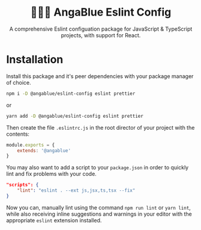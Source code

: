 <div align="center">
    <h1>🧑🏻‍💻 AngaBlue Eslint Config</h1>
    <p>A comprehensive Eslint configuation package for JavaScript & TypeScript projects, with support for React.</p>
    </div>
    
# Installation
Install this package and it's peer dependencies with your package manager of choice.

```sh
npm i -D @angablue/eslint-config eslint prettier
```

or

```sh
yarn add -D @angablue/eslint-config eslint prettier
```

Then create the file `.eslintrc.js` in the root director of your project with the contents:
```js
module.exports = {
    extends: '@angablue'
}
```

You may also want to add a script to your `package.json` in order to quickly lint and fix problems with your code.

```json
"scripts": {
    "lint": "eslint . --ext js,jsx,ts,tsx --fix"
}
```

Now you can, manually lint using the command `npm run lint` or `yarn lint`, while also receiving inline suggestions and warnings in your editor with the appropriate `eslint` extension installed.